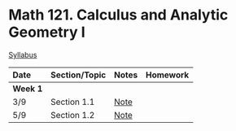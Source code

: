 # Math 121. Calculus and Analytic Geometry I 

[Syllabus](syllabus.html) 

| Date        | Section/Topic                  | Notes    |Homework     |
|:------------|:------------|:------------|:-------------------------------------|
| **Week 1**  |                                |    |                    |
| 3/9         |   Section 1.1                    | [Note](notes/3_9.pdf)           | 
| 5/9         |   Section 1.2                    | [Note](notes/5_9.pdf)           | 
 